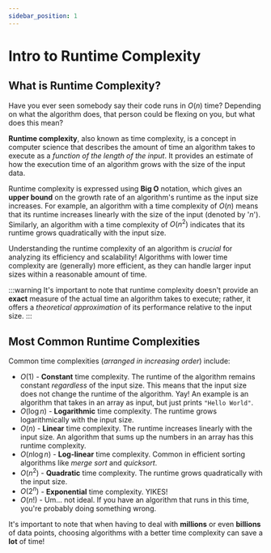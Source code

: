 ```yaml
---
sidebar_position: 1
---
```


# Intro to Runtime Complexity

## What is Runtime Complexity?

Have you ever seen somebody say their code runs in $O(n)$ time? Depending on what the algorithm does, that person could be flexing on you, but what does this mean?

**Runtime complexity**, also known as time complexity, is a concept in computer science that describes the amount of time an algorithm takes to execute as a *function of the length of the input*. It provides an estimate of how the execution time of an algorithm grows with the size of the input data.

Runtime complexity is expressed using **Big O** notation, which gives an **upper bound** on the growth rate of an algorithm's runtime as the input size increases. For example, an algorithm with a time complexity of $O(n)$ means that its runtime increases linearly with the size of the input (denoted by '$n$'). Similarly, an algorithm with a time complexity of $O(n^2)$ indicates that its runtime grows quadratically with the input size.

Understanding the runtime complexity of an algorithm is *crucial* for analyzing its efficiency and scalability! Algorithms with lower time complexity are (generally) more efficient, as they can handle larger input sizes within a reasonable amount of time. 

:::warning
It's important to note that runtime complexity doesn't provide an **exact** measure of the actual time an algorithm takes to execute; rather, it offers a *theoretical approximation* of its performance relative to the input size.
:::

## Most Common Runtime Complexities

Common time complexities (*arranged in increasing order*) include:

- $O(1)$ - **Constant** time complexity. The runtime of the algorithm remains constant *regardless* of the input size. This means that the input size does not change the runtime of the algorithm. Yay! An example is an algorithm that takes in an array as input, but just prints `"Hello World"`.
- $O(\log n)$ - **Logarithmic** time complexity. The runtime grows logarithmically with the input size.
- $O(n)$ - **Linear** time complexity. The runtime increases linearly with the input size. An algorithm that sums up the numbers in an array has this runtime complexity.
- $O(n \log n)$ - **Log-linear** time complexity. Common in efficient sorting algorithms like *merge sort* and *quicksort*.
- $O(n^2)$ - **Quadratic** time complexity. The runtime grows quadratically with the input size.
- $O(2^n)$ - **Exponential** time complexity. YIKES!
- $O(n!)$ - Um... not ideal. If you have an algorithm that runs in this time, you're probably doing something wrong.

It's important to note that when having to deal with **millions** or even **billions** of data points, choosing algorithms with a better time complexity can save a **lot** of time!